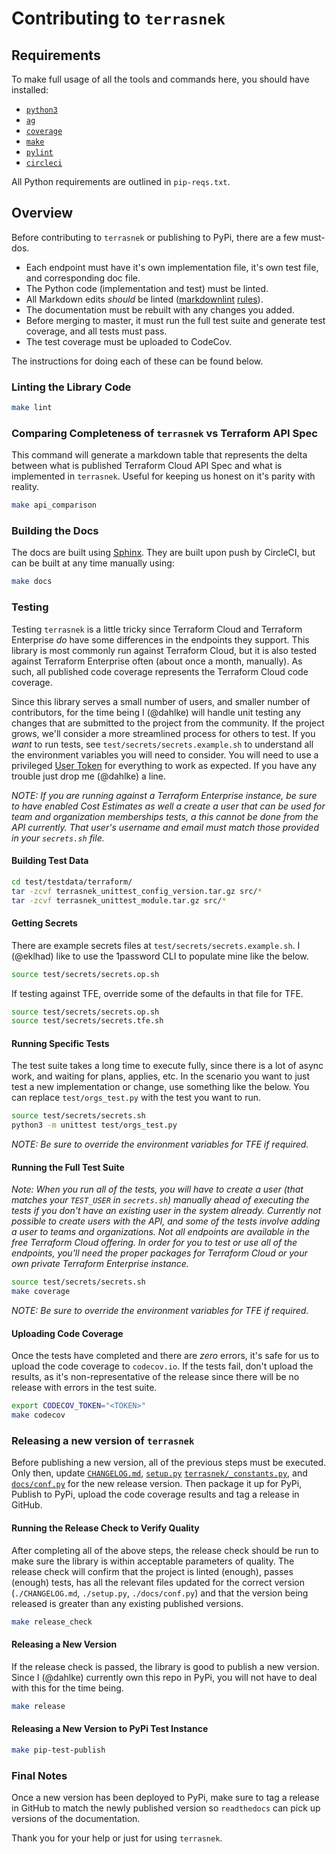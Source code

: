 # Contributing to `terrasnek`

## Requirements

To make full usage of all the tools and commands here, you should have installed:

- [`python3`](https://www.python.org/downloads/)
- [`ag`](https://github.com/ggreer/the_silver_searcher)
- [`coverage`](https://coverage.readthedocs.io/en/coverage-5.1/)
- [`make`](https://www.man7.org/linux/man-pages/man1/make.1.html)
- [`pylint`](https://www.pylint.org/)
- [`circleci`](https://circleci.com/docs/2.0/local-cli/#installation)

All Python requirements are outlined in `pip-reqs.txt`.

## Overview

Before contributing to `terrasnek` or publishing to PyPi, there are a few must-dos.

- Each endpoint must have it's own implementation file, it's own test file, and
corresponding doc file.
- The Python code (implementation and test) must be linted.
- All Markdown edits _should_ be linted
([markdownlint](https://marketplace.visualstudio.com/items?itemName=DavidAnson.vscode-markdownlint)
[rules](https://github.com/DavidAnson/markdownlint/blob/master/doc/Rules.md)).
- The documentation must be rebuilt with any changes you added.
- Before merging to master, it must run the full test suite and generate test
coverage, and all tests must pass.
- The test coverage must be uploaded to CodeCov.

The instructions for doing each of these can be found below.

### Linting the Library Code

```bash
make lint
```

### Comparing Completeness of `terrasnek` vs Terraform API Spec

This command will generate a markdown table that represents the delta between
what is published Terraform Cloud API Spec and what is implemented in
`terrasnek`. Useful for keeping us honest on it's parity with reality.

```bash
make api_comparison
```

### Building the Docs

The docs are built using [Sphinx](https://www.sphinx-doc.org/en/master/). They
are built upon push by CircleCI, but can be built at any time manually using:

```bash
make docs
```

### Testing

Testing `terrasnek` is a little tricky since Terraform Cloud and Terraform
Enterprise _do_ have some differences in the endpoints they support. This
library is most commonly run against Terraform Cloud, but it is also tested
against Terraform Enterprise often (about once a month, manually). As such,
all published code coverage represents the Terraform Cloud code coverage.

Since this library serves a small number of users, and smaller number of
contributors, for the time being I (@dahlke) will handle unit testing any
changes that are submitted to the project from the community. If the project
grows, we'll consider a more streamlined process for others to test. If you
_want_ to run tests, see `test/secrets/secrets.example.sh` to understand all
the environment variables you will need to consider. You will need to use a
privileged [User Token](https://www.terraform.io/docs/cloud/users-teams-organizations/api-tokens.html#user-api-tokens)
for everything to work as expected. If you have any trouble just drop me
(@dahlke) a line.

_NOTE: If you are running against a Terraform Enterprise instance, be sure to
have enabled Cost Estimates as well a create a user that can be used
for team and organization memberships tests, a this cannot be done
from the API currently. That user's username and email must match those
provided in your `secrets.sh` file._

#### Building Test Data

```bash
cd test/testdata/terraform/
tar -zcvf terrasnek_unittest_config_version.tar.gz src/*
tar -zcvf terrasnek_unittest_module.tar.gz src/*
```

#### Getting Secrets

There are example secrets files at `test/secrets/secrets.example.sh`.
I (@eklhad) like to use the 1password CLI to populate mine like the below.

```bash
source test/secrets/secrets.op.sh
```

If testing against TFE, override some of the defaults in that file for TFE.

```bash
source test/secrets/secrets.op.sh
source test/secrets/secrets.tfe.sh
```

#### Running Specific Tests

The test suite takes a long time to execute fully, since there is a lot of async
work, and waiting for plans, applies, etc. In the scenario you want to just test
a new implementation or change, use something like the below. You can replace
`test/orgs_test.py` with the test you want to run.

```bash
source test/secrets/secrets.sh
python3 -m unittest test/orgs_test.py
```

_NOTE: Be sure to override the environment variables for TFE if required._

#### Running the Full Test Suite

_Note: When you run all of the tests, you will have to create a user (that
matches your `TEST_USER` in `secrets.sh`) manually ahead of executing the tests
if you don't have an existing user in the system already. Currently not possible
to create users with the API, and some of the tests involve adding a user to
teams and organizations. Not all endpoints are available in the free Terraform Cloud
offering. In order for you to test or use all of the endpoints, you'll need
the proper packages for Terraform Cloud or your own private Terraform
Enterprise instance._

```bash
source test/secrets/secrets.sh
make coverage
```

_NOTE: Be sure to override the environment variables for TFE if required._

#### Uploading Code Coverage

Once the tests have completed and there are *zero* errors, it's safe for us to
upload the code coverage to `codecov.io`. If the tests fail, don't upload the
results, as it's non-representative of the release since there will be no
release with errors in the test suite.

```bash
export CODECOV_TOKEN="<TOKEN>"
make codecov
```

### Releasing a new version of `terrasnek`

Before publishing a new version, all of the previous steps must be executed.
Only then, update [`CHANGELOG.md`](./CHANGELOG.md), [`setup.py`](./setup.py)
[`terrasnek/_constants.py`](./terrasnek/_constants.py), and
[`docs/conf.py`](./docs/conf.py) for the new release version. Then package
it up for PyPi, Publish to PyPi, upload the code coverage results and tag a
release in GitHub.

#### Running the Release Check to Verify Quality

After completing all of the above steps, the release check should be run to
make sure the library is within acceptable parameters of quality. The release
check will confirm that the project is linted (enough), passes (enough) tests,
has all the relevant files updated for the correct version (`./CHANGELOG.md`,
`./setup.py`, `./docs/conf.py`) and that the version being released is greater
than any existing published versions.

```bash
make release_check
```

#### Releasing a New Version

If the release check is passed, the library is good to publish a new version.
Since I (@dahlke) currently own this repo in PyPi, you will not have to deal
with this for the time being.

```bash
make release
```

#### Releasing a New Version to PyPi Test Instance

```bash
make pip-test-publish
```

### Final Notes

Once a new version has been deployed to PyPi, make sure to tag a release in
GitHub to match the newly published version so `readthedocs` can pick up
versions of the documentation.

Thank you for your help or just for using `terrasnek`.
